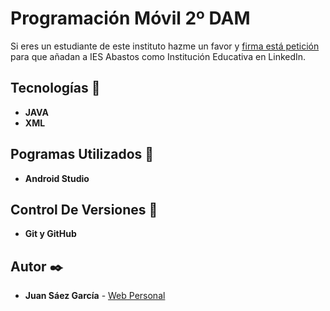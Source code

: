 # Programación Móvil 2º DAM

Si eres un estudiante de este instituto hazme un favor y [firma está petición](https://chng.it/msTpT5S9) para que añadan a IES Abastos como Institución Educativa en LinkedIn.

## Tecnologías 🚀

* **JAVA**   
* **XML**  

## Pogramas Utilizados 📌

* **Android Studio**

## Control De Versiones 📌

* **Git y GitHub**

## Autor ✒️

* **Juan Sáez García** -  [Web Personal](https://juamber.com)
